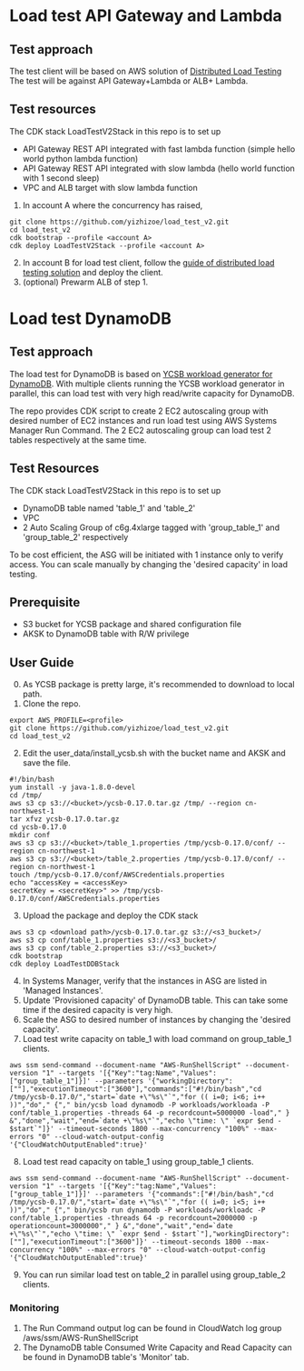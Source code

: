 # Load test API Gateway and Lambda
## Test approach
The test client will be based on AWS solution of [Distributed Load Testing](https://www.amazonaws.cn/en/solutions/distributed-load-testing/) 
The test will be against API Gateway+Lambda or ALB+ Lambda.
## Test resources
The CDK stack LoadTestV2Stack in this repo is to set up
- API Gateway REST API integrated with fast lambda function (simple hello world python lambda function)
- API Gateway REST API integrated with slow lambda (hello world function with 1 second sleep)
- VPC and ALB target with slow lambda function

1. In account A where the concurrency has raised,
```
git clone https://github.com/yizhizoe/load_test_v2.git
cd load_test_v2
cdk bootstrap --profile <account A>
cdk deploy LoadTestV2Stack --profile <account A>
```
2. In account B for load test client, follow the [guide of distributed load testing solution](https://s3.cn-north-1.amazonaws.com.cn/aws-dam-prod/china/Solutions/distributed_load_testing/distributed-load-testing-platform-deployment-guide.pdf) and deploy the client. 
3. (optional) Prewarm ALB of step 1.

# Load test DynamoDB
## Test approach
The load test for DynamoDB is based on [YCSB workload generator for DynamoDB](https://github.com/brianfrankcooper/YCSB/tree/master/dynamodb). With multiple clients running the YCSB workload generator in parallel, this can load test with very high read/write capacity for DynamoDB. 

The repo provides CDK script to create 2 EC2 autoscaling group with desired number of EC2 instances and run load test using AWS Systems Manager Run Command. The 2 EC2 autoscaling group can load test 2 tables respectively at the same time.

## Test Resources

The CDK stack LoadTestV2Stack in this repo is to set up
- DynamoDB table named 'table_1' and 'table_2'
- VPC
- 2 Auto Scaling Group of c6g.4xlarge tagged with 'group_table_1' and 'group_table_2' respectively

To be cost efficient, the ASG will be initiated with 1 instance only to verify access. You can scale manually by changing the 'desired capacity' in load testing. 


## Prerequisite
 - S3 bucket for YCSB package and shared configuration file
 - AKSK to DynamoDB table with R/W privilege

## User Guide
0. As YCSB package is pretty large, it's recommended to download to local path.
1. Clone the repo.
```
export AWS_PROFILE=<profile>
git clone https://github.com/yizhizoe/load_test_v2.git
cd load_test_v2
```
2. Edit the user_data/install_ycsb.sh with the bucket name and AKSK and save the file.
```
#!/bin/bash
yum install -y java-1.8.0-devel
cd /tmp/
aws s3 cp s3://<bucket>/ycsb-0.17.0.tar.gz /tmp/ --region cn-northwest-1
tar xfvz ycsb-0.17.0.tar.gz
cd ycsb-0.17.0
mkdir conf
aws s3 cp s3://<bucket>/table_1.properties /tmp/ycsb-0.17.0/conf/ --region cn-northwest-1
aws s3 cp s3://<bucket>/table_2.properties /tmp/ycsb-0.17.0/conf/ --region cn-northwest-1
touch /tmp/ycsb-0.17.0/conf/AWSCredentials.properties
echo "accessKey = <accessKey>
secretKey = <secretKey>" >> /tmp/ycsb-0.17.0/conf/AWSCredentials.properties
```
3. Upload the package and deploy the CDK stack
```
aws s3 cp <download path>/ycsb-0.17.0.tar.gz s3://<s3_bucket>/ 
aws s3 cp conf/table_1.properties s3://<s3_bucket>/ 
aws s3 cp conf/table_2.properties s3://<s3_bucket>/ 
cdk bootstrap 
cdk deploy LoadTestDDBStack 
```
4. In Systems Manager, verify that the instances in ASG are listed in 'Managed Instances'.
5. Update 'Provisioned capacity' of DynamoDB table. This can take some time if the desired capacity is very high.
6. Scale the ASG to desired number of instances by changing the 'desired capacity'.
7. Load test write capacity on table_1 with load command on group_table_1 clients.

```
aws ssm send-command --document-name "AWS-RunShellScript" --document-version "1" --targets '[{"Key":"tag:Name","Values":["group_table_1"]}]' --parameters '{"workingDirectory":[""],"executionTimeout":["3600"],"commands":["#!/bin/bash","cd /tmp/ycsb-0.17.0/","start=`date +\"%s\"`","for (( i=0; i<6; i++ ))","do"," {"," bin/ycsb load dynamodb -P workloads/workloada -P conf/table_1.properties -threads 64 -p recordcount=5000000 -load"," } &","done","wait","end=`date +\"%s\"`","echo \"time: \" `expr $end - $start`"]}' --timeout-seconds 1800 --max-concurrency "100%" --max-errors "0" --cloud-watch-output-config '{"CloudWatchOutputEnabled":true}'
```
8. Load test read capacity on table_1 using group_table_1 clients.
```
aws ssm send-command --document-name "AWS-RunShellScript" --document-version "1" --targets '[{"Key":"tag:Name","Values":["group_table_1"]}]' --parameters '{"commands":["#!/bin/bash","cd /tmp/ycsb-0.17.0/","start=`date +\"%s\"`","for (( i=0; i<5; i++ ))","do"," {"," bin/ycsb run dynamodb -P workloads/workloadc -P conf/table_1.properties -threads 64 -p recordcount=2000000 -p operationcount=3000000"," } &","done","wait","end=`date +\"%s\"`","echo \"time: \" `expr $end - $start`"],"workingDirectory":[""],"executionTimeout":["3600"]}' --timeout-seconds 1800 --max-concurrency "100%" --max-errors "0" --cloud-watch-output-config '{"CloudWatchOutputEnabled":true}'
```
9. You can run similar load test on table_2 in parallel using group_table_2 clients.

### Monitoring
1. The Run Command output log can be found in CloudWatch log group /aws/ssm/AWS-RunShellScript
2. The DynamoDB table Consumed Write Capacity and Read Capacity can be found in DynamoDB table's 'Monitor' tab.